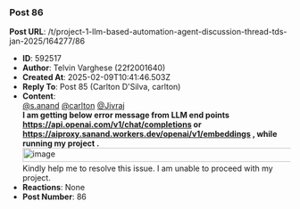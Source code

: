 ### Post 86
**Post URL**: /t/project-1-llm-based-automation-agent-discussion-thread-tds-jan-2025/164277/86
- **ID**: 592517
- **Author**: Telvin Varghese (22f2001640)
- **Created At**: 2025-02-09T10:41:46.503Z
- **Reply To**: Post 85 (Carlton D'Silva, carlton)
- **Content**:  
  <a class="mention" href="/u/s.anand">@s.anand</a> <a class="mention" href="/u/carlton">@carlton</a> <a class="mention" href="/u/jivraj">@Jivraj</a><br>
<strong>I am getting below error message from LLM end points <strong><a href="https://api.openai.com/v1/chat/completions" rel="noopener nofollow ugc">https://api.openai.com/v1/chat/completions</a> or <a href="https://aiproxy.sanand.workers.dev/openai/v1/embeddings" rel="noopener nofollow ugc">https://aiproxy.sanand.workers.dev/openai/v1/embeddings</a></strong> , while running my project .</strong>
<img src="https://europe1.discourse-cdn.com/flex013/uploads/iitm/original/3X/7/7/775bdd56ec848f8c87546375952710aacc722ba1.png" alt="image" data-base62-sha1="h1TDysFxS8sSBnC3Yk9Z4t6w7u1" width="690" height="25" data-dominant-color="303030"><br>
Kindly help me to resolve this issue. I am unable to proceed with my project.
- **Reactions**: None
- **Post Number**: 86

